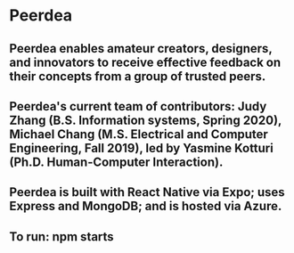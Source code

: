 # Peerdea

## Peerdea enables amateur creators, designers, and innovators to receive effective feedback on their concepts from a group of trusted peers.

## Peerdea's current team of contributors: Judy Zhang (B.S. Information systems, Spring 2020), Michael Chang (M.S. Electrical and Computer Engineering, Fall 2019), led by Yasmine Kotturi (Ph.D. Human-Computer Interaction).

## Peerdea is built with React Native via Expo; uses Express and MongoDB; and is hosted via Azure.

## To run: npm starts

